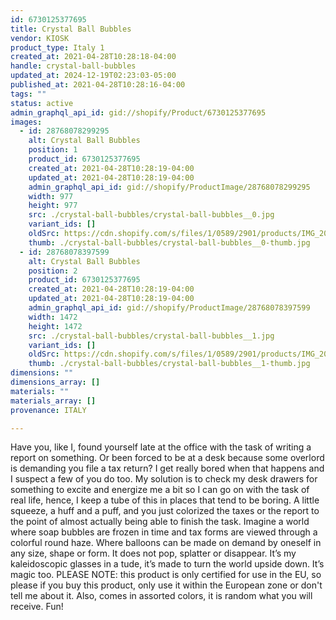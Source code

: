```yaml
---
id: 6730125377695
title: Crystal Ball Bubbles
vendor: KIOSK
product_type: Italy 1
created_at: 2021-04-28T10:28:18-04:00
handle: crystal-ball-bubbles
updated_at: 2024-12-19T02:23:03-05:00
published_at: 2021-04-28T10:28:16-04:00
tags: ""
status: active
admin_graphql_api_id: gid://shopify/Product/6730125377695
images:
  - id: 28768078299295
    alt: Crystal Ball Bubbles
    position: 1
    product_id: 6730125377695
    created_at: 2021-04-28T10:28:19-04:00
    updated_at: 2021-04-28T10:28:19-04:00
    admin_graphql_api_id: gid://shopify/ProductImage/28768078299295
    width: 977
    height: 977
    src: ./crystal-ball-bubbles/crystal-ball-bubbles__0.jpg
    variant_ids: []
    oldSrc: https://cdn.shopify.com/s/files/1/0589/2901/products/IMG_20181118_143904.jpg?v=1619620099
    thumb: ./crystal-ball-bubbles/crystal-ball-bubbles__0-thumb.jpg
  - id: 28768078397599
    alt: Crystal Ball Bubbles
    position: 2
    product_id: 6730125377695
    created_at: 2021-04-28T10:28:19-04:00
    updated_at: 2021-04-28T10:28:19-04:00
    admin_graphql_api_id: gid://shopify/ProductImage/28768078397599
    width: 1472
    height: 1472
    src: ./crystal-ball-bubbles/crystal-ball-bubbles__1.jpg
    variant_ids: []
    oldSrc: https://cdn.shopify.com/s/files/1/0589/2901/products/IMG_20181121_152054.jpg?v=1619620099
    thumb: ./crystal-ball-bubbles/crystal-ball-bubbles__1-thumb.jpg
dimensions: ""
dimensions_array: []
materials: ""
materials_array: []
provenance: ITALY

---
```


Have you, like I, found yourself late at the office with the task of writing a report on something. Or been forced to be at a desk because some overlord is demanding you file a tax return? I get really bored when that happens and I suspect a few of you do too. My solution is to check my desk drawers for something to excite and energize me a bit so I can go on with the task of real life, hence, I keep a tube of this in places that tend to be boring. A little squeeze, a huff and a puff, and you just colorized the taxes or the report to the point of almost actually being able to finish the task. Imagine a world where soap bubbles are frozen in time and tax forms are viewed through a colorful round haze. Where balloons can be made on demand by oneself in any size, shape or form. It does not pop, splatter or disappear. It’s my kaleidoscopic glasses in a tude, it’s made to turn the world upside down. It’s magic too. PLEASE NOTE: this product is only certified for use in the EU, so please if you buy this product, only use it within the European zone or don't tell me about it. Also, comes in assorted colors, it is random what you will receive. Fun!